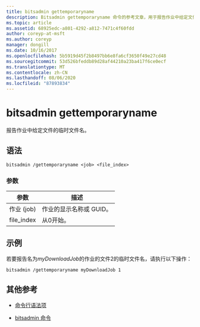 ```yaml
---
title: bitsadmin gettemporaryname
description: Bitsadmin gettemporaryname 命令的参考文章，用于报告作业中给定文件的临时文件名。
ms.topic: article
ms.assetid: 68925edc-a801-4292-a812-7471c4f60fdd
author: coreyp-at-msft
ms.author: coreyp
manager: dongill
ms.date: 10/16/2017
ms.openlocfilehash: 5b5919d45f2b8497bb6e8fa6cf3650f49e27cd48
ms.sourcegitcommit: 53d526bfeddb89d28af44210a23ba417f6ce0ecf
ms.translationtype: MT
ms.contentlocale: zh-CN
ms.lasthandoff: 08/06/2020
ms.locfileid: "87893834"
---
```

# <a name="bitsadmin-gettemporaryname"></a>bitsadmin gettemporaryname

报告作业中给定文件的临时文件名。

## <a name="syntax"></a>语法

```
bitsadmin /gettemporaryname <job> <file_index>
```

### <a name="parameters"></a>参数

| 参数 | 描述 |
| -------------- | -------------- |
| 作业 (job) | 作业的显示名称或 GUID。 |
| file_index | 从0开始。 |

## <a name="examples"></a>示例

若要报告名为*myDownloadJob*的作业的文件2的临时文件名，请执行以下操作：

```
bitsadmin /gettemporaryname myDownloadJob 1
```

## <a name="additional-references"></a>其他参考

- [命令行语法项](command-line-syntax-key.md)

- [bitsadmin 命令](bitsadmin.md)
